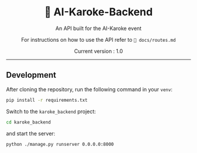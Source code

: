 <div align="center">
<h1>🎤 AI-Karoke-Backend</h1>

An API built for the AI-Karoke event

For instructions on how to use the API refer to `📁 docs/routes.md`

Current version : 1.0

</div>

---

## Development

After cloning the repository, run the following command in your `venv`:

```bash
pip install -r requirements.txt
```

Switch to the `karoke_backend` project:

```bash
cd karoke_backend
```

and start the server:

```bash
python ./manage.py runserver 0.0.0.0:8000
```
